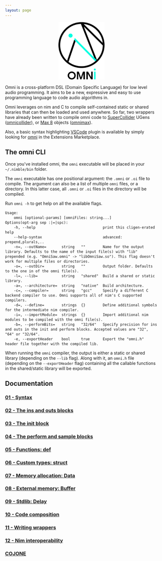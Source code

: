 ```yaml
---
layout: page
---
```


<div align="center">
    <img src="/images/omni_logo_text_transparent.png" alt="Omni logo" width="30%" height="30%">
</div>

Omni is a cross-platform DSL (Domain Specific Language) for low level audio programming. 
It aims to be a new, expressive and easy to use programming language to code audio algorithms in.

Omni leverages on nim and C to compile self-contained static or shared libraries that can then be loaded and used anywhere. So far, two wrappers have already been written to compile omni code to [SuperCollider](https://supercollider.github.io/) UGens ([omnicollider](https://github.com/vitreo12/omnicollider)), or [Max 8](https://cycling74.com/) objects ([omnimax](https://github.com/vitreo12/omnimax)).

Also, a basic syntax highlighting [VSCode](https://code.visualstudio.com/) plugin is available by simply looking for [omni](https://github.com/vitreo12/vscode-omni) in the Extensions Marketplace.

## The omni CLI 

Once you've installed omni, the `omni` executable will be placed in your `~/.nimble/bin` folder.

The `omni` executable has one positional argument: the `.omni` or `.oi` file to compile. The argument can also be a list of multiple `omni` files, or a directory. In this latter case, all `.omni` or `.oi` files in the directory will be compiled.

Run `omni -h` to get help on all the available flags.

```
Usage:
    omni [optional-params] [omniFiles: string...]
Options(opt-arg sep :|=|spc):
    -h, --help                               print this cligen-erated help
    --help-syntax                            advanced: prepend,plurals,..
    -n=, --outName=       string   ""        Name for the output library. Defaults to the name of the input file(s) with "lib"      prepended (e.g. "OmniSaw.omni" -> "libOmniSaw.so"). This flag doesn't work for multiple files or directories.
    -o=, --outDir=        string   ""        Output folder. Defaults to the one in of the omni file(s).
    -l=, --lib=           string   "shared"  Build a shared or static library.
    -a=, --architecture=  string   "native"  Build architecture.
    -c=, --compiler=      string   "gcc"     Specify a different C backend compiler to use. Omni supports all of nim's C supported compilers.
    -d=, --define=        strings  {}        Define additional symbols for the intermediate nim compiler.
    -i=, --importModule=  strings  {}        Import additional nim modules to be compiled with the omni file(s).
    -b=, --performBits=   string   "32/64"   Specify precision for ins and outs in the init and perform blocks. Accepted values are "32", "64" or "32/64".
    -e, --exportHeader    bool     true      Export the "omni.h" header file together with the compiled lib.
```

When running the `omni` compiler, the output is either a static or shared library (depending on the `--lib` flag). Along with it, an `omni.h` file (depending on the `--exportHeader` flag) containing all the callable functions in the shared/static library will be exported.

## Documentation

### [01 - Syntax](/docs/01_syntax.md)

### [02 - The ins and outs blocks](/docs/02_ins_outs.md)

### [03 - The init block](/docs/03_init.md)

### [04 - The perform and sample blocks](/docs/04_perform_sample.md)

### [05 - Functions: def](/docs/05_def.md)

### [06 - Custom types: struct](/docs/06_struct.md)

### [07 - Memory allocation: Data](/docs/07_data.md)

### [08 - External memory: Buffer](/docs/08_buffer.md)

### [09 - Stdlib: Delay](/docs/09_delay.md)

### [10 - Code composition](/docs/10_code_composition.md)

### [11 - Writing wrappers](/docs/11_writing_wrappers.md)

### [12 - Nim interoperability](/docs/12_nim_interop.md)

### [COJONE](/testwebsite/index.md)